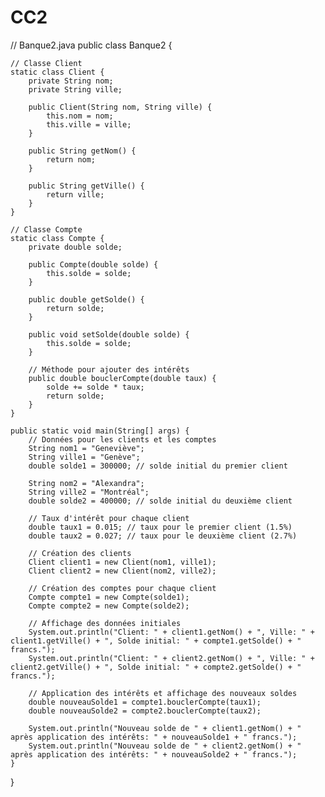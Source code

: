# CC2
// Banque2.java
public class Banque2 {

    // Classe Client
    static class Client {
        private String nom;
        private String ville;

        public Client(String nom, String ville) {
            this.nom = nom;
            this.ville = ville;
        }

        public String getNom() {
            return nom;
        }

        public String getVille() {
            return ville;
        }
    }

    // Classe Compte
    static class Compte {
        private double solde;

        public Compte(double solde) {
            this.solde = solde;
        }

        public double getSolde() {
            return solde;
        }

        public void setSolde(double solde) {
            this.solde = solde;
        }

        // Méthode pour ajouter des intérêts
        public double bouclerCompte(double taux) {
            solde += solde * taux;
            return solde;
        }
    }

    public static void main(String[] args) {
        // Données pour les clients et les comptes
        String nom1 = "Geneviève";
        String ville1 = "Genève";
        double solde1 = 300000; // solde initial du premier client

        String nom2 = "Alexandra";
        String ville2 = "Montréal";
        double solde2 = 400000; // solde initial du deuxième client

        // Taux d'intérêt pour chaque client
        double taux1 = 0.015; // taux pour le premier client (1.5%)
        double taux2 = 0.027; // taux pour le deuxième client (2.7%)

        // Création des clients
        Client client1 = new Client(nom1, ville1);
        Client client2 = new Client(nom2, ville2);

        // Création des comptes pour chaque client
        Compte compte1 = new Compte(solde1);
        Compte compte2 = new Compte(solde2);

        // Affichage des données initiales
        System.out.println("Client: " + client1.getNom() + ", Ville: " + client1.getVille() + ", Solde initial: " + compte1.getSolde() + " francs.");
        System.out.println("Client: " + client2.getNom() + ", Ville: " + client2.getVille() + ", Solde initial: " + compte2.getSolde() + " francs.");

        // Application des intérêts et affichage des nouveaux soldes
        double nouveauSolde1 = compte1.bouclerCompte(taux1);
        double nouveauSolde2 = compte2.bouclerCompte(taux2);

        System.out.println("Nouveau solde de " + client1.getNom() + " après application des intérêts: " + nouveauSolde1 + " francs.");
        System.out.println("Nouveau solde de " + client2.getNom() + " après application des intérêts: " + nouveauSolde2 + " francs.");
    }
}


